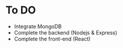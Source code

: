 # To DO
- Integrate MongoDB
- Complete the backend (Nodejs & Express)
- Complete the front-end (React)
